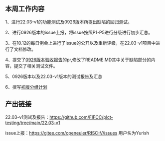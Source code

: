 ## 本周工作内容

1、进行22.03-v1的功能测试及0926版本所提出缺陷的回归测试。

2、进行0926版本的issue上报，将issue按照P1-P5进行分级进行初步汇总。

3、在10.12的每日例会上进行了issue的公开以及重新评级，在22.03-v1项目中进行了文档修改。

4、提交了[0926版本验收报告](https://github.com/YunxiangLuo/oe2203_20220930)的pr,修改了README.MD其中关于缺陷部分的内容，提交了相关测试文件。

5、0926版本以及22.03-v1版本的测试报告及汇总

6、撰写[初版分组计划](https://github.com/FIFCC/TODO/blob/main/%E6%B5%8B%E8%AF%95%E5%B0%8F%E9%98%9F%E5%88%86%E7%BB%84%E8%AE%A1%E5%88%92%E4%B9%A6.md)


## 产出链接

22.03-v1测试及报告：https://github.com/FIFCC/plct-testing/tree/main/22.03-v1

issue上报：https://gitee.com/openeuler/RISC-V/issues 用户名为Yurish
